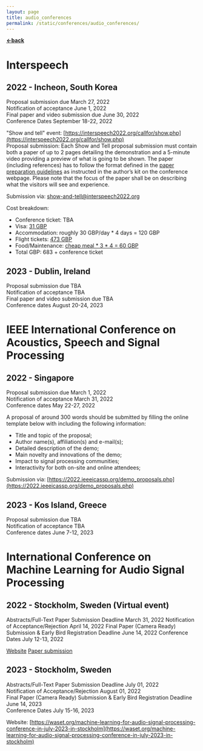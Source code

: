 ```yaml
---
layout: page
title: audio_conferences
permalink: /static/conferences/audio_conferences/
---
```


[**<-back**](/static/conferences)  

# Interspeech 

## 2022 - Incheon, South Korea
Proposal submission due  	            March 27, 2022  
Notification of acceptance 	            June 1, 2022  
Final paper and video submission due 	June 30, 2022   
Conference Dates                        September 18-22, 2022  

"Show and tell" event: [https://interspeech2022.org/callfor/show.php](https://interspeech2022.org/callfor/show.php)  
Proposal submission: Each Show and Tell proposal submission must contain both a paper of up to 2 pages detailing the demonstration and a 5-minute video providing a preview of what is going to be shown. The paper (including references) has to follow the format defined in the [paper preparation guidelines](https://interspeech2022.org/forauthor/instructions.php) as instructed in the author’s kit on the conference webpage. Please note that the focus of the paper shall be on describing what the visitors will see and experience.  

Submission via: show-and-tell@interspeech2022.org

Cost breakdown:  
* Conference ticket: TBA
* Visa: [31 GBP](https://www.visa.go.kr/openPage.do?LLANG=EN&MENU_ID=10103)
* Accommodation: roughly 30 GBP/day * 4 days = 120 GBP
* Flight tickets:  [473 GBP](https://www.skyscanner.net/transport/flights/lond/icn/220916/220923/config/13554-2209161020--32317-1-12409-2209170820\|12409-2209231020--32317-1-13554-2209231705?adultsv2=1&cabinclass=economy&childrenv2=&inboundaltsenabled=false&outboundaltsenabled=false&preferdirects=false&rtn=1)
* Food/Maintenance:  [cheap meal * 3 * 4 = 60 GBP](http://hikersbay.com/prices/southkorea/incheon?lang=en)
* Total GBP: 683 + conference ticket

## 2023 - Dublin, Ireland
Proposal submission due  	            TBA  
Notification of acceptance 	            TBA  
Final paper and video submission due 	TBA   
Conference dates                        August 20-24, 2023   



# IEEE International Conference on Acoustics, Speech and Signal Processing

## 2022 - Singapore
Proposal submission due  	 March 1, 2022  
Notification of acceptance 	 March 31, 2022  
Conference dates             May 22-27, 2022   

A proposal of around 300 words should be submitted by filling the online template below with including the following information:

* Title and topic of the proposal;
* Author name(s), affiliation(s) and e-mail(s);
* Detailed description of the demo;
* Main novelty and innovations of the demo;
* Impact to signal processing communities;
* Interactivity for both on-site and online attendees;

Submission via: [https://2022.ieeeicassp.org/demo_proposals.php](https://2022.ieeeicassp.org/demo_proposals.php)

## 2023 - Kos Island, Greece
Proposal submission due  	  TBA  
Notification of acceptance 	  TBA  
Conference dates              June 7-12, 2023  


# International Conference on Machine Learning for Audio Signal Processing 


## 2022 - Stockholm, Sweden (Virtual event)
Abstracts/Full-Text Paper Submission Deadline 	  						  March 31, 2022
Notification of Acceptance/Rejection 	  	                              April 14, 2022
Final Paper (Camera Ready) Submission & Early Bird Registration Deadline  June 14, 2022
Conference Dates 	  												      July 12-13, 2022

[Website](https://waset.org/machine-learning-for-audio-signal-processing-conference-in-july-2022-in-stockholm)
[Paper submission](https://waset.org/profile/submissions/papers/create/114834/8779)

## 2023 - Stockholm, Sweden
Abstracts/Full-Text Paper Submission Deadline 	  	                      July 01, 2022  
Notification of Acceptance/Rejection 	  	                              August 01, 2022  
Final Paper (Camera Ready) Submission & Early Bird Registration Deadline  June 14, 2023  
Conference Dates 	  	                                                  July 15-16, 2023  

Website: [https://waset.org/machine-learning-for-audio-signal-processing-conference-in-july-2023-in-stockholm](https://waset.org/machine-learning-for-audio-signal-processing-conference-in-july-2023-in-stockholm)

